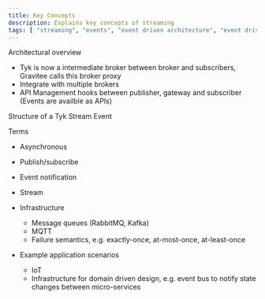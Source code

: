 ```yaml
---
title: Key Concepts
description: Explains key concepts of streaming
tags: [ "streaming", "events", "event driven architecture", "event driven architectures", "kafka" ]
---
```


Architectural overview
- Tyk is now a intermediate broker between broker and subscribers, Gravitee calls this broker proxy
- Integrate with multiple brokers
- API Management hooks between publisher, gateway and subscriber (Events are availble as APIs)

Structure of a Tyk Stream Event

Terms
- Asynchronous
- Publish/subscribe
- Event notification
- Stream

- Infrastructure
    - Message queues (RabbitMQ, Kafka)
    - MQTT
    - Failure semantics, e.g. exactly-once, at-most-once, at-least-once

- Example application scenarios
    - IoT
    - Infrastructure for domain driven design, e.g. event bus to notify state changes between micro-services
